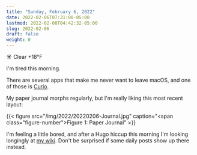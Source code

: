 ```yaml
---
title: "Sunday, February 6, 2022"
date: 2022-02-06T07:31:00-05:00
lastmod: 2022-02-08T04:42:32-05:00
slug: 2022-02-06
draft: false
weight: 0
---
```


☀️   Clear +18°F

I'm tired this morning.

There are several apps that make me never want to leave macOS, and one of those is [Curio](https://www.zengobi.com/curio/).

My paper journal morphs regularly, but I'm really liking this most recent layout:

{{< figure src="/img/2022/20220206-Journal.jpg" caption="<span class=\"figure-number\">Figure 1: </span>Paper Journal" >}}

I'm feeling a little bored, and after a Hugo hiccup this morning I'm looking longingly at [my wiki](https://rudimentarylathe.wiki). Don't be surprised if some daily posts show up there instead.

[//]: # "Exported with love from a post written in Org mode"
[//]: # "- https://github.com/kaushalmodi/ox-hugo"
